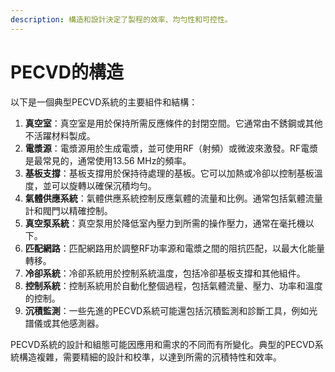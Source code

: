 ```yaml
---
description: 構造和設計決定了製程的效率、均勻性和可控性。
---
```


# PECVD的構造

以下是一個典型PECVD系統的主要組件和結構：

1. **真空室**：真空室是用於保持所需反應條件的封閉空間。它通常由不銹鋼或其他不活躍材料製成。
2. **電漿源**：電漿源用於生成電漿，並可使用RF（射頻）或微波來激發。RF電漿是最常見的，通常使用13.56 MHz的頻率。
3. **基板支撐**：基板支撐用於保持待處理的基板。它可以加熱或冷卻以控制基板溫度，並可以旋轉以確保沉積均勻。
4. **氣體供應系統**：氣體供應系統控制反應氣體的流量和比例。通常包括氣體流量計和閥門以精確控制。
5. **真空泵系統**：真空泵用於降低室內壓力到所需的操作壓力，通常在毫托機以下。
6. **匹配網路**：匹配網路用於調整RF功率源和電漿之間的阻抗匹配，以最大化能量轉移。
7. **冷卻系統**：冷卻系統用於控制系統溫度，包括冷卻基板支撐和其他組件。
8. **控制系統**：控制系統用於自動化整個過程，包括氣體流量、壓力、功率和溫度的控制。
9. **沉積監測**：一些先進的PECVD系統可能還包括沉積監測和診斷工具，例如光譜儀或其他感測器。

PECVD系統的設計和組態可能因應用和需求的不同而有所變化。典型的PECVD系統構造複雜，需要精細的設計和校準，以達到所需的沉積特性和效率。
